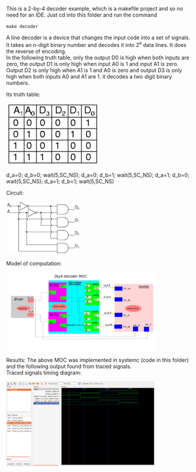 This is a 2-by-4 decoder example, which is a makefile project and so no need for an IDE. 
Just cd into this folder and run the command 

    make decoder


A line decoder is a device that changes the input code into a set of signals.<br>
It takes an n-digit binary number and decodes it into 2<sup>n</sup> data lines.
It does the reverse of encoding. <br>
In the following truth table, only the output D0 is high when both inputs are zero, the output D1 is only high when input A0 is 1  and input A1 is zero. Output D2 is only high when A1 is 1 and A0 is zero and output D3 is only high when both inputs A0 and A1 are 1.  it decodes a two digit binary numbers.

Its truth table: 
<p align="left">
  <img src="truth_table.png" width="250"/>
</p>
<p>
d_a=0; d_b=0;
		wait(5,SC_NS);
		d_a=0; d_b=1;
		wait(5,SC_NS);
        d_a=1; d_b=0;
		wait(5,SC_NS);
		d_a=1; d_b=1;
		wait(5,SC_NS)
</p>

Circuit:
<p align="left">
  <img src="circuit.png" width="200"/>
</p>

Model of computation:
<p align="left">
  <img src="MOC.png" width="400"/>
</p>
Results:
The above MOC was implemented in systemc (code in this folder) and the following output found from traced signals.<br>
Traced signals timing diagram:
<p align="left">
  <img src="timing_diagram.png" width="400"/>
<p>
